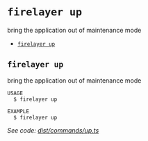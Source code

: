 `firelayer up`
==============

bring the application out of maintenance mode

* [`firelayer up`](#firelayer-up)

## `firelayer up`

bring the application out of maintenance mode

```
USAGE
  $ firelayer up

EXAMPLE
  $ firelayer up
```

_See code: [dist/commands/up.ts](https://github.com/firelayer/firelayer/blob/v1.0.0/dist/commands/up.ts)_
